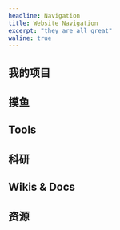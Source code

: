 ```yaml
---
headline: Navigation
title: Website Navigation
excerpt: "they are all great"
waline: true
---
```


## 我的项目

<hairy-links 
  :links="[
    {
      name: '博客',
      url: 'https://axi404.top/',
      image: 'https://pic.axi404.top/avatar.6t71qqiv1e.webp',
      color: '#D00056',
      desc: '博客，使用 Valaxy 搭建。',
    },
    {
      name: 'SurviveXJTU',
      url: 'https://survivexjtu.github.io/',
      image: 'https://pic.axi404.top/favicon.wilefh58p.ico',
      color: '#1F8FB6',
      desc: '西安交大生存指南。',
    },
    {
      name: 'RMVision-001',
      url: 'https://xjtu-rmv.github.io/',
      image: 'https://pic.axi404.top/ec03f7734704669b3cb0ec9cb3b2c743525c05da.jpg@240w_240h_1c_1s_!web-avatar-space-header.6bh3wu99ow.webp',
      color: '#323232',
      desc: '西安交大视觉组教程。',
    },
    {
      name: 'CS-BAOYAN-DDL',
      url: 'https://cs-baoyan.github.io/CS-BAOYAN-DDL/',
      image: 'https://pic.axi404.top/favicon.6t75lfx2sm.ico',
      color: '#3DB89A',
      desc: 'CS 保研倒计时可视化。',
    },
    {
      name: 'CS-BAOYAN-Wiki',
      url: 'https://csbaoyan.top/',
      image: 'https://pic.axi404.top/favicon.2ves4rmatd.ico',
      color: '#25D1A6',
      desc: 'CS 保研 Wiki。',
    },
    {
      name: '汐学组',
      url: 'https://xistudygroup.github.io/',
      image: 'https://pic.axi404.top/favicon.wilefh58p.ico',
      color: '#1F8FB6',
      desc: 'CS 保研 Wiki。',
    },
    {
      name: 'AI 自学指南',
      url: 'https://aidiy.icu/',
      image: 'https://pic.axi404.top/favicon.2doqg6xyyd.ico',
      color: '#F1B55D',
      desc: '从零开始，到精通。',
    },
  ]"
/>

## 摸鱼

<hairy-links 
  :links="[
    {
      name: 'Github',
      url: 'https://github.com/',
      image: 'https://github.com/favicon.ico',
      color: '#171515',
      desc: '代码仓库。',
    },
    {
      name: '蜜柑计划',
      url: 'https://mikanani.me/',
      image: 'https://mikanani.me/favicon.ico',
      color: '#EFD32A',
      desc: '追番，使用 torrent 下载。',
    },
    {
      name: 'VCB-Studio',
      url: 'https://vcb-s.com/',
      image: 'https://vcb-s.com/favicon.ico',
      color: '#CB938D',
      desc: '动漫资源修复发布。',
    },
    {
      name: 'Anime Garden',
      url: 'https://garden-fly.breadio.wiki/',
      image: 'https://garden-fly.breadio.wiki/favicon.ico',
      color: '#8E85A2',
      desc: '追番，使用 torrent 下载。',
    },
    {
      name: 'Pixiv',
      url: 'https://www.pixiv.net/',
      image: 'https://www.pixiv.net/favicon.ico',
      color: '#0097FA',
      desc: '二次元插画网站。',
    },
    {
      name: '哔哩哔哩',
      url: 'https://www.bilibili.com/',
      image: 'https://www.bilibili.com/favicon.ico',
      color: '#00A1D6',
      desc: '视频平台。',
    },
  ]"
/>

## Tools

<hairy-links 
  :links="[
    {
      name: 'PicX',
      url: 'https://picx.xpoet.cn/',
      image: 'https://picx.xpoet.cn/assets/logo.ffee4291.png',
      color: '#65C896',
      desc: '使用 GitHub 建立图床。',
    },
    {
      name: 'ico51',
      url: 'https://www.ico51.cn/',
      image: 'https://www.ico51.cn/images/logo.png',
      color: '#3A3A95',
      desc: '在线生成透明 ICO 图标。',
    },
    {
      name: 'Deft PDF - Crop PDF',
      url: 'https://deftpdf.com/crop-pdf/',
      image: 'https://deftpdf.com/new-ui/img/DeftPdf_Logo.svg',
      color: '#6866E1',
      desc: '在线 PDF 裁剪工具。',
    },
    {
      name: '通义听悟',
      url: 'https://tingwu.aliyun.com/home/',
      image: 'https://pic.axi404.top/image.4ckx6jtqnk.webp',
      color: '#613CE7',
      desc: '在线语音转文字。',
    },
    {
      name: '1password',
      url: 'https://1password.com/zh-cn/password-generator/',
      image: 'https://pic.axi404.top/image.lvrlfbjhb.webp',
      color: '#1A285E',
      desc: '生成复杂密码。',
    },
    {
      name: 'save editor',
      url: 'https://www.saveeditonline.com/',
      image: 'https://www.saveeditonline.com/favicon.ico',
      color: '#1A285E',
      desc: 'RPG Maker 存档在线修改。',
    },
    {
      name: 'simpletex',
      url: 'https://simpletex.cn/',
      image: 'https://simpletex.cn/favicon.ico',
      color: '#2F9AB8',
      desc: '公式编辑器/图像转公式。',
    },
    {
      name: 'Chat with paper',
      url: 'https://academic.chatwithpaper.org/',
      image: 'https://academic.chatwithpaper.org/favicon.ico',
      color: '#7FCFEC',
      desc: '学术版 GPT 网页非盈利版。',
    },
    {
      name: 'LeanCloud',
      url: 'https://console.leancloud.app/apps/',
      image: 'https://console.leancloud.app/favicon.ico',
      color: '#2C97E8',
      desc: 'BaaS 平台。',
    },
    {
      name: 'GisCus',
      url: 'https://giscus.app/zh-CN/',
      image: 'https://giscus.app/favicon.ico',
      color: '#010305',
      desc: 'Github 托管评论。',
    },
  ]"
/>

## 科研

<hairy-links 
  :links="[
    {
      name: 'Arxiv',
      url: 'https://arxiv.org/',
      image: 'https://arxiv.org/static/browse/0.3.4/images/icons/favicon-32x32.png',
      color: '#B31B1B',
      desc: 'Arxiv 论文预印本平台。',
    },
    {
      name: 'papers cool',
      url: 'https://papers.cool/',
      image: 'https://papers.cool/static/favicon.ico',
      color: '#FF9800',
      desc: '每日刷论文。',
    },
    {
      name: 'Google Scholar',
      url: 'https://scholar.google.com/',
      image: 'https://scholar.google.com/favicon.ico',
      color: '#A1C4FF',
      desc: '谷歌学术搜索。',
    },
    {
      name: 'Overleaf',
      url: 'https://www.overleaf.com/project/',
      image: 'https://www.overleaf.com/favicon.ico',
      color: '#076732',
      desc: '在线 LaTeX 编辑器。',
    },
    {
      name: 'AutoDL',
      url: 'https://www.autodl.com/',
      image: 'https://www.autodl.com/favicon.png',
      color: '#1F95FF',
      desc: '租卡平台。',
    },
    {
      name: 'ORCID',
      url: 'https://orcid.org/',
      image: 'https://orcid.org/assets/icons/favicon.ico',
      color: '#A7CF39',
      desc: '学术标识管理。',
    },
  ]"
/>

## Wikis & Docs
<hairy-links 
  :links="[
    {
      name: 'Isaac Sim 文档',
      url: 'https://docs.omniverse.nvidia.com/py/isaacsim/source/extensions/omni.isaac.core/docs/index.html',
      image: 'https://docs.omniverse.nvidia.com/py/isaacsim/_static/favicon.ico',
      color: '#6EAD00',
      desc: 'Isaac Sim Python API 文档。',
    },
    {
      name: 'USD 文档',
      url: 'https://docs.omniverse.nvidia.com/dev-guide/latest/programmer_ref/usd.html',
      image: 'https://pic.axi404.top/image.5fkmipfo2v.webp',
      color: '#000000',
      desc: 'USD Python API 文档。',
    },
    {
      name: 'PXR USD 文档',
      url: 'https://docs.omniverse.nvidia.com/kit/docs/pxr-usd-api/latest/pxr.html',
      image: 'https://docs.omniverse.nvidia.com/kit/docs/pxr-usd-api/latest/_static/favicon.ico',
      color: '#6EAD00',
      desc: 'PXR USD Python API 文档。',
    },
    {
      name: 'MPLib 文档',
      url: 'https://motion-planning-lib.readthedocs.io/latest/index.html',
      image: 'https://motion-planning-lib.readthedocs.io/favicon.ico',
      color: '#465158',
      desc: 'MPLib Python API 文档。',
    },
    {
      name: 'cuRobo 文档',
      url: 'https://curobo.org/index.html',
      image: 'https://pic.axi404.top/image.5fkmipfo2v.webp',
      color: '#000000',
      desc: 'cuRobo Python API 文档。',
    },
    {
      name: 'CTF-Wiki',
      url: 'https://ctf-wiki.org/',
      image: 'https://ctf-wiki.org/static/img/logo.png',
      color: '#7F7F7F',
      desc: 'CTF 相关知识。',
    },
    {
      name: 'OI-Wiki',
      url: 'https://oi-wiki.org/',
      image: 'https://oi-wiki.org/favicon.ico',
      color: '#DCDCDC',
      desc: 'OI 相关知识。',
    },
    {
      name: 'CSDIY',
      url: 'https://csdiy.wiki/',
      image: 'https://csdiy.wiki/images/logo.png',
      color: '#0E9ACE',
      desc: 'CS 自学指南。',
    },
    {
      name: 'Arch Wiki',
      url: 'https://archlinux.org/',
      image: 'https://Axi404.github.io/picx-images-hosting/image.5j48f644e7.webp',
      color: '#1793D1',
      desc: 'Arch 维基百科。',
    },
  ]"
/>

## 资源

<hairy-links 
  :links="[
    {
      name: '清华大学开源软件镜像站',
      url: 'https://mirrors.tuna.tsinghua.edu.cn/',
      image: 'https://mirrors.tuna.tsinghua.edu.cn/static/img/logo-small-dark.png',
      color: '#19B5FE',
      desc: '清华大学开源软件镜像站。',
    },
    {
      name: '欣辰宝库',
      url: 'https://www.me83.com/',
      image: 'https://www.me83.com/img/favicon.ico',
      color: '#C5C5C5',
      desc: '工科常见软件下载。',
    },
    {
      name: 'GinsMooc',
      url: 'https://ginnnnnn.top/mooc',
      image: 'https://ginnnnnn.top/favicon.png',
      color: '#217DFF',
      desc: 'MOOC 部分答案资源。',
    },
  ]"
/>